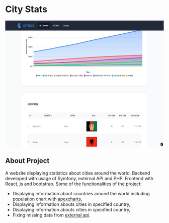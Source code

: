 # City Stats
 
<img src="https://github.com/karol-jedrzejak/karol-jedrzejak.github.io/blob/master/src/assets/projects/7.jpg" height="400">

## About Project

A website displaying statistics about cities around the world. Backend developed with usage of Symfony, external API and PHP. Frontend with React, js and bootstrap. Some of the functionalities of the project:
- Displaying information about countries around the world including population chart with [apexcharts](https://apexcharts.com/),
- Displaying information abouts cities in specified country,
- Displaying information abouts cities in specified country,
- Fixing missing data from [external api](https://documenter.getpostman.com/view/1134062/T1LJjU52).
